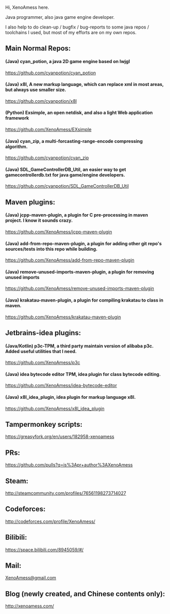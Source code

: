 Hi, XenoAmess here.

Java programmer, also java game engine developer.

I also help to do clean-up / bugfix / bug-reports to some java repos / toolchains I used,
but most of my efforts are on my own repos.

## Main Normal Repos:

#### (Java) cyan_potion, a java 2D game engine based on lwjgl
https://github.com/cyanpotion/cyan_potion

#### (Java) x8l, A new markup language, which can replace xml in most areas, but always use smaller size.
https://github.com/cyanpotion/x8l

#### (Python) Exsimple, an open netdisk, and also a light Web application framework
https://github.com/XenoAmess/EXsimple

#### (Java) cyan_zip, a multi-forcasting-range-encode compressing algorithm.
https://github.com/cyanpotion/cyan_zip

#### (Java) SDL_GameControllerDB_Util, an easier way to get gamecontrollerdb.txt for java game/engine developers.
https://github.com/cyanpotion/SDL_GameControllerDB_Util

## Maven plugins:

#### (Java) jcpp-maven-plugin, a plugin for C pre-processing in maven project. I know it sounds crazy.
https://github.com/XenoAmess/jcpp-maven-plugin

#### (Java) add-from-repo-maven-plugin, a plugin for adding other git repo's sources/tests into this repo while building.
https://github.com/XenoAmess/add-from-repo-maven-plugin

#### (Java) remove-unused-imports-maven-plugin, a plugin for removing unused imports
https://github.com/XenoAmess/remove-unused-imports-maven-plugin

#### (Java) krakatau-maven-plugin, a plugin for compiling krakatau to class in maven.
https://github.com/XenoAmess/krakatau-maven-plugin

## Jetbrains-idea plugins:

#### (Java/Kotlin) p3c-TPM, a third party maintain version of alibaba p3c. Added useful utilities that I need.
https://github.com/XenoAmess/p3c

#### (Java) idea bytecode editor TPM, idea plugin for class bytecode editing.
https://github.com/XenoAmess/idea-bytecode-editor

#### (Java) x8l_idea_plugin, idea plugin for markup language x8l.
https://github.com/XenoAmess/x8l_idea_plugin

## Tampermonkey scripts:
https://greasyfork.org/en/users/182958-xenoamess

## PRs:
https://github.com/pulls?q=is%3Apr+author%3AXenoAmess

## Steam:
http://steamcommunity.com/profiles/76561198273714027
## Codeforces:
http://codeforces.com/profile/XenoAmess/
## Bilibili:
https://space.bilibili.com/8945059/#/
## Mail:
XenoAmess@gmail.com
## Blog (newly created, and Chinese contents only):
http://xenoamess.com/
